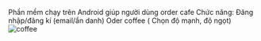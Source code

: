 Phần mềm chạy trên Android giúp người dùng order cafe
Chức năng:
Đăng nhập/đăng kí (email/ẩn danh)
Oder coffee ( Chọn độ mạnh, độ ngọt)
![coffee](https://github.com/NgL142023/Coffee-app/assets/121923127/1f446c94-fd41-4a1d-84c3-d6df305787c8)
